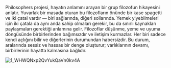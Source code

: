 

Philosophers projesi, hayatın anlamını arayan bir grup filozofun hikayesini anlatır. Yuvarlak bir masada oturan bu filozofların önünde bir kase spagetti ve iki çatal vardır — biri sağlarında, diğeri sollarında. Yemek yiyebilmeleri için iki çatala da aynı anda sahip olmaları gerekir, bu da sınırlı kaynakları paylaşmaları gerektiği anlamına gelir. Filozoflar düşünme, yeme ve uyuma döngüsünde birbirlerinden bağımsızdır ve iletişim kurmazlar. Her biri sadece kendi açlığını bilir ve diğerlerinin durumundan habersizdir. Bu durum, aralarında sessiz ve hassas bir denge oluşturur; varlıklarının devamı, birbirlerinin hayatta kalmasına bağlıdır.

![1_WHWQNxp2QvYukQaVn0kv4A](https://github.com/user-attachments/assets/af822867-8975-47e3-a55d-ede43f000950)
